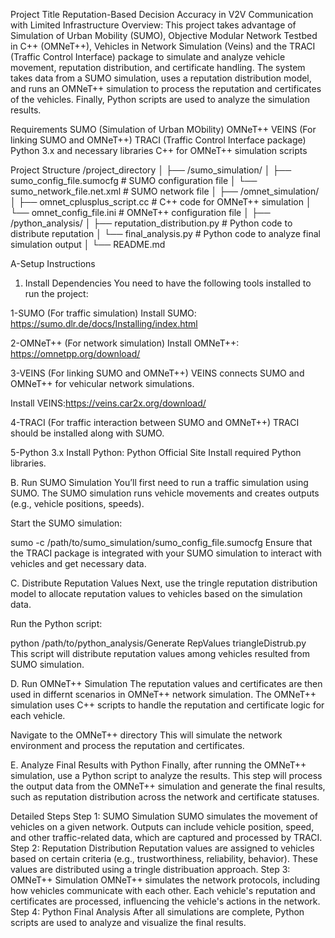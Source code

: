 Project Title
Reputation-Based Decision Accuracy in V2V Communication with Limited Infrastructure
Overview: 
This project takes advantage of Simulation of Urban Mobility (SUMO), Objective Modular Network Testbed in C++ (OMNeT++), Vehicles
in Network Simulation (Veins) and the TRACI (Traffic Control Interface) package to simulate and analyze vehicle movement, reputation distribution, and certificate handling. The system takes data from a SUMO simulation, uses a reputation distribution model, and runs an OMNeT++ simulation to process the reputation and certificates of the vehicles. Finally, Python scripts are used to analyze the simulation results.

Requirements
SUMO (Simulation of Urban MObility)
OMNeT++
VEINS (For linking SUMO and OMNeT++)
TRACI (Traffic Control Interface package)
Python 3.x and necessary libraries
C++ for OMNeT++ simulation scripts


Project Structure
/project_directory
│
├── /sumo_simulation/
│   ├── sumo_config_file.sumocfg  # SUMO configuration file
│   └── sumo_network_file.net.xml  # SUMO network file
│
├── /omnet_simulation/
│   ├── omnet_cplusplus_script.cc  # C++ code for OMNeT++ simulation
│   └── omnet_config_file.ini     # OMNeT++ configuration file
│
├── /python_analysis/
│   ├── reputation_distribution.py  # Python code to distribute reputation
│   └── final_analysis.py           # Python code to analyze final simulation output
│
└── README.md


A-Setup Instructions

1. Install Dependencies
You need to have the following tools installed to run the project:

1-SUMO (For traffic simulation)
Install SUMO: https://sumo.dlr.de/docs/Installing/index.html


2-OMNeT++ (For network simulation)
Install OMNeT++: https://omnetpp.org/download/

3-VEINS (For linking SUMO and OMNeT++)
VEINS connects SUMO and OMNeT++ for vehicular network simulations.

Install VEINS:https://veins.car2x.org/download/

4-TRACI (For traffic interaction between SUMO and OMNeT++)
TRACI should be installed along with SUMO.

5-Python 3.x
Install Python: Python Official Site
Install required Python libraries.



B. Run SUMO Simulation
You’ll first need to run a traffic simulation using SUMO. The SUMO simulation runs vehicle movements and creates outputs (e.g., vehicle positions, speeds).

Start the SUMO simulation:

sumo -c /path/to/sumo_simulation/sumo_config_file.sumocfg
Ensure that the TRACI package is integrated with your SUMO simulation to interact with vehicles and get necessary data.

C. Distribute Reputation Values
Next, use the tringle reputation distribution model to allocate reputation values to vehicles based on the simulation data.

Run the Python script:

python /path/to/python_analysis/Generate RepValues triangleDistrub.py
This script will distribute reputation values among vehicles resulted from SUMO simulation.

D. Run OMNeT++ Simulation
The reputation values and certificates are then used in differnt scenarios in OMNeT++ network simulation. The OMNeT++ simulation uses C++ scripts to handle the reputation and certificate logic for each vehicle.

Navigate to the OMNeT++ directory
This will simulate the network environment and process the reputation and certificates.

E. Analyze Final Results with Python
Finally, after running the OMNeT++ simulation, use a Python script to analyze the results.
This step will process the output data from the OMNeT++ simulation and generate the final results, such as reputation distribution across the network and certificate statuses.

Detailed Steps
Step 1: SUMO Simulation
SUMO simulates the movement of vehicles on a given network.
Outputs can include vehicle position, speed, and other traffic-related data, which are captured and processed by TRACI.
Step 2: Reputation Distribution
Reputation values are assigned to vehicles based on certain criteria (e.g., trustworthiness, reliability, behavior).
These values are distributed using a tringle distribuation approach.
Step 3: OMNeT++ Simulation
OMNeT++ simulates the network protocols, including how vehicles communicate with each other.
Each vehicle's reputation and certificates are processed, influencing the vehicle's actions in the network.
Step 4: Python Final Analysis
After all simulations are complete, Python scripts are used to analyze and visualize the final results.

